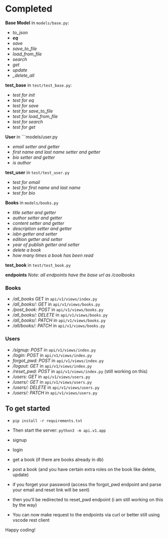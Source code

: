 #            Completed
**Base Model** in ```models/base.py```:
- *to_json*
- *__eq__*
- *save*
- *save_to_file*
- *load_from_file*
- *search*
- *get*
- *update*
- *_delete_all*


**test_base** in ```test/test_base.py```:
- *test for init*
- *test for eq*
- *test for save*
- *test for save_to_file*
- *test for load_from_file*
- *test for search*
- *test for get*

**User** in ```models/user.py
- *email setter and getter*
- *first name and last name setter and getter*
- *bio setter and getter*
- *is author*

**test_user** in ```test/test_user.py```
- *test for email*
- *test for first name and last name*
- *test for bio*

**Books** in ```models/books.py```
- *title setter and getter*
- *author setter and getter*
- *content setter and getter*
- *description setter and getter*
- *isbn getter and setter*
- *edition getter and setter*
- *year of publish getter and setter*
- *delete a book*
- *how many times a book has been read*

**test_book** in ```test/test_book.py```

**endpoints**
*Note: all endpoints have the base url as /coolbooks*
### Books
- */all_books* GET in ```api/v1/views/index.py```
- */all_books/<isbn>: GET* in ```api/v1/views/books.py```
- */post_book: POST* in ```api/v1/views/books.py```
- */all_books/<isbn>: DELETE* in ```api/v1/views/books.py```
- */all_books/<isbn>: PATCH* in ```api/v1/views/books.py```
- */all/books/<isbn>: PATCH* in ```api/v1/views/books.py```

### Users
- */signup: POST* in ```api/v1/views/index.py```
- */login: POST* in ```api/v1/views/index.py```
- *forgot_pwd: POST* in ```api/v1/views/index.py```
- */logout: GET* in ```api/v1/views/index.py```
- */reset_pwd: POST* in ```api/v1/views/index.py```  (still working on this)
- */users: GET* in ```api/v1/views/users.py```
- */users/<id>: GET* in ```api/v1/views/users.py```
- */users/<id>: DELETE* in ```api/v1/views/users.py```
- */users/<id>: PATCH* in ```api/v1/views/users.py```


## To get started
- ```pip install -r requirements.txt```

- Then start the server:
```python3 -m api.v1.app```

- signup
- login
- get a book (if there are books already in db)
- post a book (and you have certain extra roles on the book like delete, update)
- if you forget your password (access the forgot_pwd endpoint and parse your email and reset link will be sent)
- then you'll be redirected to reset_pwd endpoint (i am still working on this by the way)


- You can now make request to the endpoints via curl or better still using vscode rest client

Happy coding!
